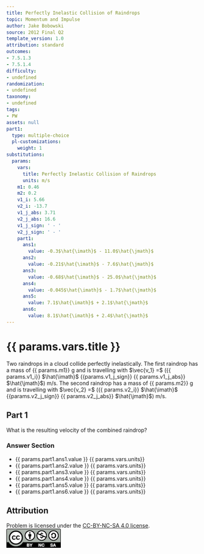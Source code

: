 ```yaml
---
title: Perfectly Inelastic Collision of Raindrops
topic: Momentum and Impulse
author: Jake Bobowski
source: 2012 Final Q2
template_version: 1.0
attribution: standard
outcomes:
- 7.5.1.3
- 7.5.1.4
difficulty:
- undefined
randomization:
- undefined
taxonomy:
- undefined
tags:
- PW
assets: null
part1:
  type: multiple-choice
  pl-customizations:
    weight: 1
substitutions:
  params:
    vars:
      title: Perfectly Inelastic Collision of Raindrops
      units: m/s
    m1: 0.46
    m2: 0.2
    v1_i: 5.66
    v2_i: -13.7
    v1_j_abs: 3.71
    v2_j_abs: 16.6
    v1_j_sign: ' - '
    v2_j_sign: ' - '
    part1:
      ans1:
        value: -0.3$\hat{\imath}$ - 11.0$\hat{\jmath}$
      ans2:
        value: -0.21$\hat{\imath}$ - 7.6$\hat{\jmath}$
      ans3:
        value: -0.68$\hat{\imath}$ - 25.0$\hat{\jmath}$
      ans4:
        value: -0.045$\hat{\imath}$ - 1.7$\hat{\jmath}$
      ans5:
        value: 7.1$\hat{\imath}$ + 2.1$\hat{\jmath}$
      ans6:
        value: 8.1$\hat{\imath}$ + 2.4$\hat{\jmath}$
---
```

# {{ params.vars.title }}
Two raindrops in a cloud collide perfectly inelastically. The first raindrop has a mass of {{ params.m1}} g and is travelling with $\vec{v_1} =$ ({{ params.v1_i}} $\hat{\imath}$ {{params.v1_j_sign}} {{ params.v1_j_abs}} $\hat{\jmath}$) m/s.
The second raindrop has a mass of {{ params.m2}} g and is travelling with $\vec{v_2} =$ ({{ params.v2_i}} $\hat{\imath}$ {{params.v2_j_sign}} {{ params.v2_j_abs}} $\hat{\jmath}$) m/s.

## Part 1

What is the resulting velocity of the combined raindrop?

### Answer Section

- {{ params.part1.ans1.value }} {{ params.vars.units}}
- {{ params.part1.ans2.value }} {{ params.vars.units}}
- {{ params.part1.ans3.value }} {{ params.vars.units}}
- {{ params.part1.ans4.value }} {{ params.vars.units}}
- {{ params.part1.ans5.value }} {{ params.vars.units}}
- {{ params.part1.ans6.value }} {{ params.vars.units}}

## Attribution

Problem is licensed under the [CC-BY-NC-SA 4.0 license](https://creativecommons.org/licenses/by-nc-sa/4.0/).<br> ![The Creative Commons 4.0 license requiring attribution-BY, non-commercial-NC, and share-alike-SA license.](https://raw.githubusercontent.com/firasm/bits/master/by-nc-sa.png)